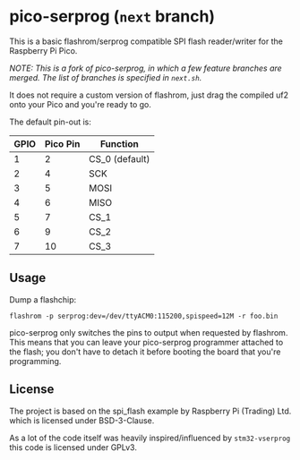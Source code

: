 # pico-serprog (`next` branch)

This is a basic flashrom/serprog compatible SPI flash reader/writer for the Raspberry Pi Pico.

_NOTE: This is a fork of pico-serprog, in which a few feature branches are
merged. The list of branches is specified in `next.sh`._

It does not require a custom version of flashrom, just drag the compiled uf2 onto your Pico and you're ready to go.

The default pin-out is:

| GPIO | Pico Pin | Function       |
|------|----------|----------------|
| 1    |    2     | CS_0 (default) |
| 2    |    4     | SCK            |
| 3    |    5     | MOSI           |
| 4    |    6     | MISO           |
| 5    |    7     | CS_1           |
| 6    |    9     | CS_2           |
| 7    |    10    | CS_3           |

## Usage

Dump a flashchip:

```
flashrom -p serprog:dev=/dev/ttyACM0:115200,spispeed=12M -r foo.bin
```

pico-serprog only switches the pins to output when requested by flashrom. This
means that you can leave your pico-serprog programmer attached to the flash;
you don't have to detach it before booting the board that you're programming.


## License

The project is based on the spi_flash example by Raspberry Pi (Trading) Ltd. which is licensed under BSD-3-Clause.

As a lot of the code itself was heavily inspired/influenced by `stm32-vserprog` this code is licensed under GPLv3.
